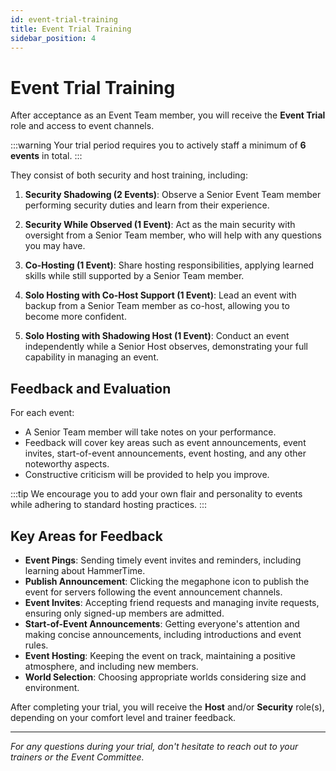```yaml
---
id: event-trial-training
title: Event Trial Training
sidebar_position: 4
---
```


# Event Trial Training

After acceptance as an Event Team member, you will receive the **Event Trial** role and access to event channels.

:::warning
Your trial period requires you to actively staff a minimum of **6 events** in total.
:::

They consist of both security and host training, including:

1. **Security Shadowing (2 Events)**: Observe a Senior Event Team member performing security duties and learn from their experience.

2. **Security While Observed (1 Event)**: Act as the main security with oversight from a Senior Team member, who will help with any questions you may have.

3. **Co-Hosting (1 Event)**: Share hosting responsibilities, applying learned skills while still supported by a Senior Team member.

4. **Solo Hosting with Co-Host Support (1 Event)**: Lead an event with backup from a Senior Team member as co-host, allowing you to become more confident.

5. **Solo Hosting with Shadowing Host (1 Event)**: Conduct an event independently while a Senior Host observes, demonstrating your full capability in managing an event.

## Feedback and Evaluation

For each event:

- A Senior Team member will take notes on your performance.
- Feedback will cover key areas such as event announcements, event invites, start-of-event announcements, event hosting, and any other noteworthy aspects.
- Constructive criticism will be provided to help you improve.

:::tip
We encourage you to add your own flair and personality to events while adhering to standard hosting practices.
:::

## Key Areas for Feedback

- **Event Pings**: Sending timely event invites and reminders, including learning about HammerTime.
- **Publish Announcement**: Clicking the megaphone icon to publish the event for servers following the event announcement channels.
- **Event Invites**: Accepting friend requests and managing invite requests, ensuring only signed-up members are admitted.
- **Start-of-Event Announcements**: Getting everyone's attention and making concise announcements, including introductions and event rules.
- **Event Hosting**: Keeping the event on track, maintaining a positive atmosphere, and including new members.
- **World Selection**: Choosing appropriate worlds considering size and environment.

After completing your trial, you will receive the **Host** and/or **Security** role(s), depending on your comfort level and trainer feedback.

---

_For any questions during your trial, don't hesitate to reach out to your trainers or the Event Committee._
